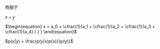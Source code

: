杨振宁


$x+y$


$\begin{equation}
  x = a_0 + \cfrac{1}{a_1 
          + \cfrac{1}{a_2 
          + \cfrac{1}{a_3 + \cfrac{1}{a_4} } } }
\end{equation}$

$p(x|y) = \frac{p(y|x)p(x)}{p(y)}$

